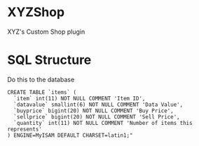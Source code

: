 XYZShop
=======

XYZ's Custom Shop plugin

SQL Structure
=====

Do this to the database


    CREATE TABLE `items` (
      `item` int(11) NOT NULL COMMENT 'Item ID',
      `datavalue` smallint(6) NOT NULL COMMENT 'Data Value',
      `buyprice` bigint(20) NOT NULL COMMENT 'Buy Price',
      `sellprice` bigint(20) NOT NULL COMMENT 'Sell Price',
      `quantity` int(11) NOT NULL COMMENT 'Number of items this represents'
    ) ENGINE=MyISAM DEFAULT CHARSET=latin1;"

